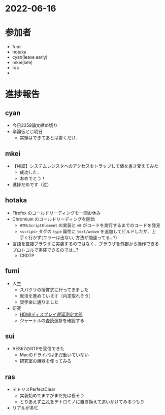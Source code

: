 # 2022-06-16
# 参加者
- fumi
- hotaka
- cyan(leave early)
- mkei(late)
- ras
- 

# 進捗報告
## cyan
- 今日2359論文締め切り
- 卒論仮とじ明日
    - 実験はできてあとは書くだけ．
## mkei
- 【検証】システムレジスタへのアクセスをトラップして値を書き変えてみた
    - 成功した．
    - おめでとう！
- 進捗だめです（泣）

## hotaka
- Firefox のコールドリーディングを一回お休み
- Chromium のコールドリーディングを開始
    - `HTMLScriptElement` の実装と `v8` がコードを実行するまでのコードを発見
    - `<script>` タグの `type` 属性に `text/webvm` を追加してビルドしたが、上手く行かず(エラーは出ない, 方法が間違ってる...?)
- 言語を直接ブラウザに実装するのではなく、ブラウザを外部から操作できるプロトコルで実装できるのでは...?
    - CRDTP
## fumi
- 人生
    - スパクリの授賞式に行ってきました
    - 就活を進めています（内定取れそう）
    - 奨学金に通りました
- 研究
    - [HDMIディスプレイ遅延測定太郎](https://fumimaker.net/entry/2022/06/14/205526)
    - ジャーナルの査読進捗を確認する
## sui
- AES67のRTPを受信できた
    - Macのドライバはまだ動いていない
    - 研究室の機器を使ってみる

## ras
- テトリスPerfectClear
  - 実装始めてますがまだ先は長そう
  - とりあえず[これ](https://cir.nii.ac.jp/crid/1570291227625287168)をテトロミノに置き換えて追いかけてみるつもり
- リアルが多忙
